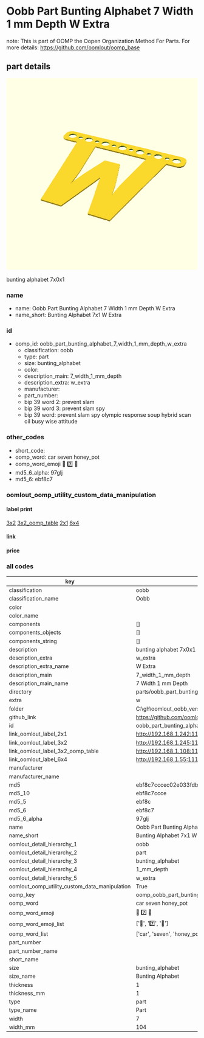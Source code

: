 # Oobb Part Bunting Alphabet 7 Width 1 mm Depth W Extra  

note: This is part of OOMP the Oopen Organization Method For Parts. For more details: https://github.com/oomlout/oomp_base

##  part details
  

[![](3dpr.png)](3dpr.png)

bunting alphabet 7x0x1



### name
* name: Oobb Part Bunting Alphabet 7 Width 1 mm Depth W Extra
* name_short: Bunting Alphabet 7x1 W Extra
### id
* oomp_id: oobb_part_bunting_alphabet_7_width_1_mm_depth_w_extra
  * classification: oobb
  * type: part
  * size: bunting_alphabet
  * color: 
  * description_main: 7_width_1_mm_depth
  * description_extra: w_extra
  * manufacturer: 
  * part_number: 
  * bip 39 word 2: prevent slam
  * bip 39 word 3: prevent slam spy
  * bip 39 word: prevent slam spy olympic response soup hybrid scan oil busy wise attitude

### other_codes
* short_code: 
* oomp_word: car seven honey_pot
* oomp_word_emoji :car: :seven: :honey_pot:
* md5_6_alpha: 97glj
* md5_6: ebf8c7






### oomlout_oomp_utility_custom_data_manipulation
#### label print
[3x2](http://192.168.1.245:1112/?label=oomp%2097glj)
[3x2_oomp_table](http://192.168.1.108:1112/?label=oomp%2097glj)
[2x1](http://192.168.1.242:1112/?label=oomp%2097glj)
[6x4](http://192.168.1.55:1112/?label=oomp%2097glj)    

#### link

                              

#### price







### all codes 
| key | value |  
| --- | --- |  
| classification | oobb |  
| classification_name | Oobb |  
| color |  |  
| color_name |  |  
| components | [] |  
| components_objects | [] |  
| components_string | [] |  
| description | bunting alphabet 7x0x1 |  
| description_extra | w_extra |  
| description_extra_name | W Extra |  
| description_main | 7_width_1_mm_depth |  
| description_main_name | 7 Width 1 mm Depth |  
| directory | parts/oobb_part_bunting_alphabet_7_width_1_mm_depth_w_extra |  
| extra | w |  
| folder | C:\gh\oomlout_oobb_version_4_generated_parts\things\oobb_part_bunting_alphabet_7_width_1_mm_depth_w_extra |  
| github_link | https://github.com/oomlout/oomlout_oomp_part_src/tree/main/parts/oobb_part_bunting_alphabet_7_width_1_mm_depth_w_extra |  
| id | oobb_part_bunting_alphabet_7_width_1_mm_depth_w_extra |  
| link_oomlout_label_2x1 | http://192.168.1.242:1112/?label=oomp%2097glj |  
| link_oomlout_label_3x2 | http://192.168.1.245:1112/?label=oomp%2097glj |  
| link_oomlout_label_3x2_oomp_table | http://192.168.1.108:1112/?label=oomp%2097glj |  
| link_oomlout_label_6x4 | http://192.168.1.55:1112/?label=oomp%2097glj |  
| manufacturer |  |  
| manufacturer_name |  |  
| md5 | ebf8c7cccec02e033fdbd9a5a6b2c552 |  
| md5_10 | ebf8c7ccce |  
| md5_5 | ebf8c |  
| md5_6 | ebf8c7 |  
| md5_6_alpha | 97glj |  
| name | Oobb Part Bunting Alphabet 7 Width 1 mm Depth W Extra |  
| name_short | Bunting Alphabet 7x1 W Extra |  
| oomlout_detail_hierarchy_1 | oobb |  
| oomlout_detail_hierarchy_2 | part |  
| oomlout_detail_hierarchy_3 | bunting_alphabet |  
| oomlout_detail_hierarchy_4 | 1_mm_depth |  
| oomlout_detail_hierarchy_5 | w_extra |  
| oomlout_oomp_utility_custom_data_manipulation | True |  
| oomp_key | oomp_oobb_part_bunting_alphabet_7_width_1_mm_depth_w_extra |  
| oomp_word | car seven honey_pot |  
| oomp_word_emoji | :car: :seven: :honey_pot: |  
| oomp_word_emoji_list | [':car:', ':seven:', ':honey_pot:'] |  
| oomp_word_list | ['car', 'seven', 'honey_pot'] |  
| part_number |  |  
| part_number_name |  |  
| short_name |  |  
| size | bunting_alphabet |  
| size_name | Bunting Alphabet |  
| thickness | 1 |  
| thickness_mm | 1 |  
| type | part |  
| type_name | Part |  
| width | 7 |  
| width_mm | 104 |  
